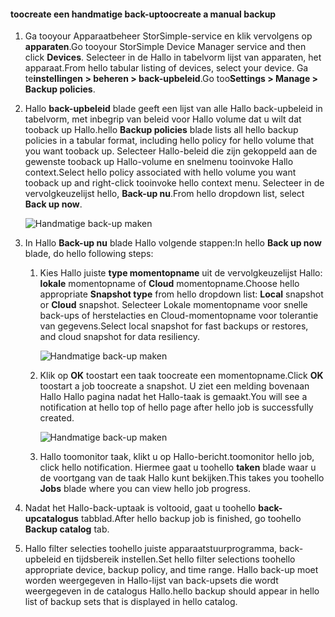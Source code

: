 
<!--author=alkohli last changed: 01/20/2017-->

#### <a name="toocreate-a-manual-backup"></a><span data-ttu-id="58422-101">toocreate een handmatige back-up</span><span class="sxs-lookup"><span data-stu-id="58422-101">toocreate a manual backup</span></span>

1. <span data-ttu-id="58422-102">Ga tooyour Apparaatbeheer StorSimple-service en klik vervolgens op **apparaten**.</span><span class="sxs-lookup"><span data-stu-id="58422-102">Go tooyour StorSimple Device Manager service and then click **Devices**.</span></span> <span data-ttu-id="58422-103">Selecteer in de Hallo in tabelvorm lijst van apparaten, het apparaat.</span><span class="sxs-lookup"><span data-stu-id="58422-103">From hello tabular listing of devices, select your device.</span></span> <span data-ttu-id="58422-104">Ga te**instellingen > beheren > back-upbeleid**.</span><span class="sxs-lookup"><span data-stu-id="58422-104">Go too**Settings > Manage > Backup policies**.</span></span>

2. <span data-ttu-id="58422-105">Hallo **back-upbeleid** blade geeft een lijst van alle Hallo back-upbeleid in tabelvorm, met inbegrip van beleid voor Hallo volume dat u wilt dat tooback up Hallo.</span><span class="sxs-lookup"><span data-stu-id="58422-105">hello **Backup policies** blade lists all hello backup policies in a tabular format, including hello policy for hello volume that you want tooback up.</span></span> <span data-ttu-id="58422-106">Selecteer Hallo-beleid die zijn gekoppeld aan de gewenste tooback up Hallo-volume en snelmenu tooinvoke Hallo context.</span><span class="sxs-lookup"><span data-stu-id="58422-106">Select hello policy associated with hello volume you want tooback up and right-click tooinvoke hello context menu.</span></span> <span data-ttu-id="58422-107">Selecteer in de vervolgkeuzelijst hello, **Back-up nu**.</span><span class="sxs-lookup"><span data-stu-id="58422-107">From hello dropdown list, select **Back up now**.</span></span>

    ![Handmatige back-up maken](./media/storsimple-8000-create-manual-backup/createmanualbu1.png)

3. <span data-ttu-id="58422-109">In Hallo **Back-up nu** blade Hallo volgende stappen:</span><span class="sxs-lookup"><span data-stu-id="58422-109">In hello **Back up now** blade, do hello following steps:</span></span>

    1. <span data-ttu-id="58422-110">Kies Hallo juiste **type momentopname** uit de vervolgkeuzelijst Hallo: **lokale** momentopname of **Cloud** momentopname.</span><span class="sxs-lookup"><span data-stu-id="58422-110">Choose hello appropriate **Snapshot type** from hello dropdown list: **Local** snapshot or **Cloud** snapshot.</span></span> <span data-ttu-id="58422-111">Selecteer Lokale momentopname voor snelle back-ups of herstelacties en Cloud-momentopname voor tolerantie van gegevens.</span><span class="sxs-lookup"><span data-stu-id="58422-111">Select local snapshot for fast backups or restores, and cloud snapshot for data resiliency.</span></span>

        ![Handmatige back-up maken](./media/storsimple-8000-create-manual-backup/createmanualbu2.png)

    2. <span data-ttu-id="58422-113">Klik op **OK** toostart een taak toocreate een momentopname.</span><span class="sxs-lookup"><span data-stu-id="58422-113">Click **OK** toostart a job toocreate a snapshot.</span></span> <span data-ttu-id="58422-114">U ziet een melding bovenaan Hallo Hallo pagina nadat het Hallo-taak is gemaakt.</span><span class="sxs-lookup"><span data-stu-id="58422-114">You will see a notification at hello top of hello page after hello job is successfully created.</span></span>

        ![Handmatige back-up maken](./media/storsimple-8000-create-manual-backup/createmanualbu4.png)

    3. <span data-ttu-id="58422-116">Hallo toomonitor taak, klikt u op Hallo-bericht.</span><span class="sxs-lookup"><span data-stu-id="58422-116">toomonitor hello job, click hello notification.</span></span> <span data-ttu-id="58422-117">Hiermee gaat u toohello **taken** blade waar u de voortgang van de taak Hallo kunt bekijken.</span><span class="sxs-lookup"><span data-stu-id="58422-117">This takes you toohello **Jobs** blade where you can view hello job progress.</span></span>


5. <span data-ttu-id="58422-118">Nadat het Hallo-back-uptaak is voltooid, gaat u toohello **back-upcatalogus** tabblad.</span><span class="sxs-lookup"><span data-stu-id="58422-118">After hello backup job is finished, go toohello **Backup catalog** tab.</span></span>

6. <span data-ttu-id="58422-119">Hallo filter selecties toohello juiste apparaatstuurprogramma, back-upbeleid en tijdsbereik instellen.</span><span class="sxs-lookup"><span data-stu-id="58422-119">Set hello filter selections toohello appropriate device, backup policy, and time range.</span></span> <span data-ttu-id="58422-120">Hallo back-up moet worden weergegeven in Hallo-lijst van back-upsets die wordt weergegeven in de catalogus Hallo.</span><span class="sxs-lookup"><span data-stu-id="58422-120">hello backup should appear in hello list of backup sets that is displayed in hello catalog.</span></span>

